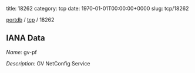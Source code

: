 title: 18262
category: tcp
date: 1970-01-01T00:00:00+0000
slug: tcp/18262

[portdb](/) / [tcp](/category/tcp.html) / 18262


## IANA Data

_Name:_ gv-pf

_Description:_ GV NetConfig Service


